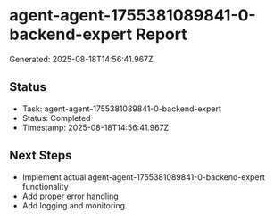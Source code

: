 # agent-agent-1755381089841-0-backend-expert Report

Generated: 2025-08-18T14:56:41.967Z

## Status
- Task: agent-agent-1755381089841-0-backend-expert
- Status: Completed
- Timestamp: 2025-08-18T14:56:41.967Z

## Next Steps
- Implement actual agent-agent-1755381089841-0-backend-expert functionality
- Add proper error handling
- Add logging and monitoring

